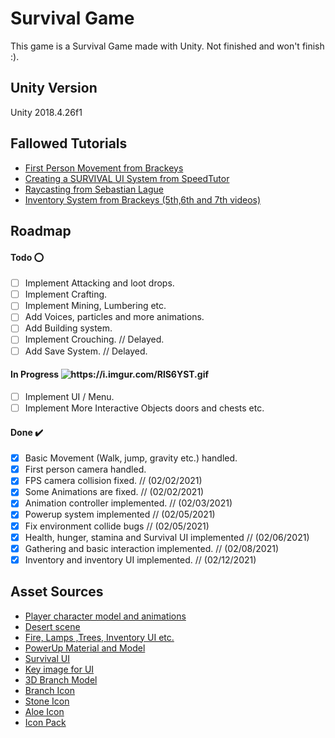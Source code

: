 # Survival Game
  This game is a Survival Game made with Unity. Not finished and won't finish :).
## Unity Version
Unity 2018.4.26f1
 <br>
## Fallowed Tutorials
- [First Person Movement from Brackeys](https://youtu.be/_QajrabyTJc)
- [Creating a SURVIVAL UI System from SpeedTutor](https://youtu.be/OcFIFOi3ZPk)
- [Raycasting from Sebastian Lague](https://youtu.be/fFq5So-UB0E)
- [Inventory System from Brackeys (5th,6th and 7th videos)](https://www.youtube.com/playlist?list=PLPV2KyIb3jR4KLGCCAciWQ5qHudKtYeP7)
  <br>
## Roadmap
#### Todo :o:
- [ ] Implement Attacking and loot drops.
- [ ] Implement Crafting.
- [ ] Implement Mining, Lumbering etc.
- [ ] Add Voices, particles and more animations.
- [ ] Add Building system.
- [ ] Implement Crouching. // Delayed.
- [ ] Add Save System. // Delayed.

#### In Progress <img src="https://i.imgur.com/RlS6YST.gif" alt="https://i.imgur.com/RlS6YST.gif">
- [ ] Implement UI / Menu.
- [ ] Implement More Interactive Objects doors and chests etc.

#### Done :heavy_check_mark:
- [x] Basic Movement (Walk, jump, gravity etc.) handled.
- [x] First person camera handled.
- [x] FPS camera collision fixed.     // (02/02/2021)
- [x] Some Animations are fixed.      // (02/02/2021)
- [x] Animation controller implemented.  // (02/03/2021)
- [x] Powerup system implemented     // (02/05/2021)
- [x] Fix environment collide bugs  // (02/05/2021)
- [x] Health, hunger, stamina and Survival UI implemented // (02/06/2021)
- [x] Gathering and basic interaction implemented. // (02/08/2021)
- [x] Inventory and inventory UI implemented. // (02/12/2021)

## Asset Sources
- [Player character model and animations](https://www.mixamo.com/#/?page=1&type=Character)
- [Desert scene](https://runemarkstudio.itch.io/poly-desert)
- [Fire, Lamps ,Trees, Inventory UI etc.](https://devassets.com/assets/rpg-tutorial-assets/) 
- [PowerUp Material and Model](https://devilsworkshop.itch.io/low-poly-3d-and-pixel-2d-rpg-game-assets)
- [Survival UI](https://assetstore.unity.com/packages/tools/gui/survival-ui-system-free-165299)
- [Key image for UI](https://www.pngjoy.com/preview/u4w3h4p2r5t9y5_keyboard-keys-blank-keyboard-key-transparent-background-hd/)
- [3D Branch Model](https://poly.google.com/view/8w-ed__H6Tl)
- [Branch Icon](https://pixabay.com/vectors/branch-wood-tree-nature-branches-576845)
- [Stone Icon](https://pixabay.com/vectors/rock-boulder-stone-nature-granite-576669/)
- [Aloe Icon](https://pixabay.com/tr/illustrations/aloe-vera-bitki-ye%C5%9Fil-aloe-vera-1451802/)
- [Icon Pack](https://assetstore.unity.com/packages/2d/gui/icons/rpg-inventory-icons-56687)
  <br>





